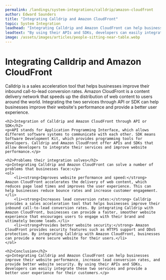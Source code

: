 ```yaml
---
permalink: /landings/system-integrations/calldrip/amazon-cloudfront
author: Edward Saunders
title: "Integrating Calldrip and Amazon CloudFront"
topic: System Integration
leadhead: "Integrating Calldrip and Amazon CloudFront can help businesses improve their website performance, increase lead conversion rates, and provide better website security"
leadtext: "By using their APIs and SDKs, developers can easily integrate these two services and provide a better user experience for their customers."
image: /assets/images/articles/people-sitting-near-table.webp
---
```

<div class="arttext">	<h1>Integrating Calldrip and Amazon CloudFront</h1>
	<p>Calldrip is a sales acceleration tool that helps businesses improve their inbound call-to-lead conversion rates. Amazon CloudFront is a content delivery network that speeds up the distribution of web content to users around the world. Integrating the two services through API or SDK can help businesses improve their website's performance and provide a better user experience.</p>

	<h2>Integration of Calldrip and Amazon CloudFront through API or SDK</h2>
	<p>API stands for Application Programming Interface, which allows different software systems to communicate with each other. SDK means Software Development Kit, which provides programming tools for developers. Calldrip and Amazon CloudFront offer APIs and SDKs that allow developers to integrate their services and improve website performance.</p>

	<h2>Problems their integration solves</h2>
	<p>Integrating Calldrip and Amazon CloudFront can solve a number of problems that businesses face:</p>
	<ol>
		<li><strong>Improves website performance and speed:</strong> Amazon CloudFront accelerates the delivery of web content, which reduces page load times and improves the user experience. This can help businesses reduce bounce rates and increase customer engagement.</li>
		<li><strong>Increases lead conversion rates:</strong> Calldrip provides a sales acceleration tool that helps businesses improve their inbound call-to-lead conversion rates. By integrating Calldrip with Amazon CloudFront, businesses can provide a faster, smoother website experience that encourages users to engage with their brand and ultimately become leads.</li>
		<li><strong>Provides better website security:</strong> Amazon CloudFront provides security features such as HTTPS support and DDoS protection. By integrating Calldrip with Amazon CloudFront, businesses can provide a more secure website for their users.</li>
	</ol>

	<h2>Conclusion</h2>
	<p>Integrating Calldrip and Amazon CloudFront can help businesses improve their website performance, increase lead conversion rates, and provide better website security. By using their APIs and SDKs, developers can easily integrate these two services and provide a better user experience for their customers.</p>
</div>